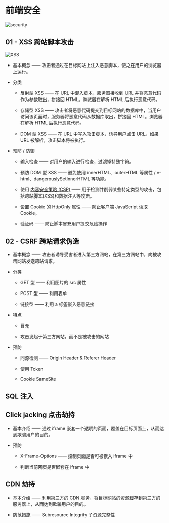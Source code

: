 # 前端安全

![security](https://p9-juejin.byteimg.com/tos-cn-i-k3u1fbpfcp/cb8128580eea45ff955ee50bfb30d2f4~tplv-k3u1fbpfcp-zoom-in-crop-mark:1512:0:0:0.awebp?)

## 01 - XSS 跨站脚本攻击

![XSS](https://p3-juejin.byteimg.com/tos-cn-i-k3u1fbpfcp/5b1931f019874b8cb01a7e89976d0479~tplv-k3u1fbpfcp-jj-mark:3024:0:0:0:q75.awebp#?w=618&h=228&s=86232&e=png&b=fdfdfd)

- 基本概念 —— 攻击者通过在目标网站上注入恶意脚本，使之在用户的浏览器上运行。

- 分类

  - 反射型 XSS —— 在 URL 中混入脚本，服务器接收到 URL 并将恶意代码作为参数取出，拼接回 HTML。浏览器在解析 HTML 后执行恶意代码。

  - 存储型 XSS —— 攻击者将恶意代码提交到目标网站的数据库中，当用户访问该页面时，服务器将恶意代码从数据库取出，拼接回 HTML。浏览器在解析 HTML 后执行恶意代码。

  - DOM 型 XSS —— 在 URL 中写入攻击脚本，诱导用户点击 URL。如果 URL 被解析，攻击脚本将被执行。

- 预防 / 防御

  - 输入检查 —— 对用户的输入进行检查，过滤掉特殊字符。

  - 预防 DOM 型 XSS —— 避免使用 innerHTML、outerHTML 等属性 / v-html、dangerouslySetInnerHTML 等功能。

  - 使用 [内容安全策略 (CSP)](https://developer.mozilla.org/zh-CN/docs/Web/HTTP/CSP) —— 用于检测并削弱某些特定类型的攻击，包括跨站脚本(XSS)和数据注入等攻击。

  - 设置 Cookie 的 HttpOnly 属性 —— 防止客户端 JavaScript 读取 Cookie。

  - 验证码 —— 防止脚本冒充用户提交危险操作

## 02 - CSRF 跨站请求伪造

- 基本概念 —— 攻击者诱导受害者进入第三方网站，在第三方网站中，向被攻击网站发送跨站请求。

- 分类

  - GET 型 —— 利用图片的 src 属性

  - POST 型 —— 利用表单

  - 链接型 —— 利用 a 标签嵌入恶意链接

- 特点

  - 冒充

  - 攻击发起于第三方网站，而不是被攻击的网站

- 预防

  - 同源检测 —— Origin Header & Referer Header

  - 使用 Token

  - Cookie SameSite

## SQL 注入

## Click jacking 点击劫持

- 基本介绍 —— 通过 iframe 嵌套一个透明的页面，覆盖在目标页面上，从而达到欺骗用户的目的。

- 预防

  - X-Frame-Options —— 控制页面是否可被嵌入 iframe 中

  - 判断当前网页是否嵌套在 iframe 中

## CDN 劫持

- 基本介绍 —— 利用第三方的 CDN 服务，将目标网站的资源缓存到第三方的服务器上，从而达到欺骗用户的目的。

- 防范措施 —— Subresource Integrity 子资源完整性
